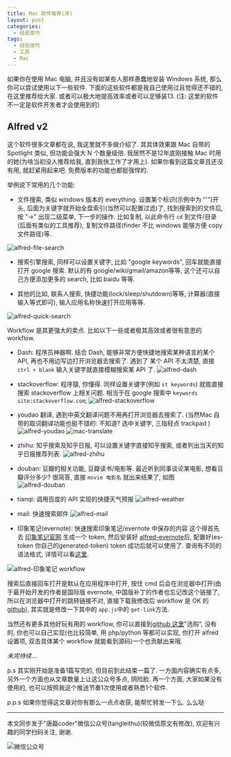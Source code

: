 ```yaml
---
title: Mac 软件推荐(序)
layout: post
categories:
  - 经验技巧
tags:
  - 经验技巧
  - 工具
  - Mac
---
```


如果你在使用 Mac 电脑, 并且没有如某些人那样愚蠢地安装 Windows 系统, 那么你可以尝试使用以下一些软件. 下面的这些软件都是我自己使用过且觉得还不错的, 在这里推荐给大家.  或者可以极大地提高效率或者可以足够装13. (注: 这里的软件不一定是软件开发者才会使用到的)

##  Alfred v2

这个软件很多文章都在说, 我这里就不多做介绍了. 其具体效果跟 Mac 自带的 Spotlight 类似, 但功能会强大 N 个数量级倍. 我居然不是12年底刚接触 Mac 时用的她(为啥当初没人推荐给我, 直到我快工作了才用上). 如果你看到这篇文章且还没有用, 就赶紧用起来吧. 免费版本的功能也都挺强悍的. 

举例说下常用的几个功能:  

- 文件搜索, 类似 windows 版本的 everything. 设置某个标识(示例中为 "'")开头, 后面为关键字就开始全盘索引(当然可以配置过滤)了, 找到搜索到的文件后, 按 "->" 出现二级菜单, 下一步的操作. 比如复制, 以此命令行 `cd` 到文件/目录(后面有类似的工具推荐), 复制文件路径(finder 不比 windows 能够方便 copy 文件路径)等.

![alfred-file-search](/resources/app-in-mac/alfred-file-search.png)

- 搜索引擎搜索, 同样可以设置关键字, 比如 "google keywords", 回车就能直接打开 google 搜索. 默认的有 google/wiki/gmail/amazon等等, 这个还可以自己方便添加更多的 search, 比如 baidu 等等. 

- 其他的比如, 联系人搜索, 快捷功能(lock/sleep/shutdown)等等, 计算器(直接输入等式即可), 输入应用名称快速打开应用等等.

![alfred-quick-search](/resources/app-in-mac/alfred-quick-search.png)

Workflow 是其更强大的卖点. 比如以下一些或者极其高效或者很有意思的 workflow. 

- Dash: 程序员神器啊. 结合 Dash, 能够非常方便快捷地搜索某种语言的某个 API, 再也不用边写边打开浏览器去搜索了. 遇到了 某个 API 不太清楚, 直接 `ctrl + blank` 输入关键字就直接模糊搜索某 API 了.
![alfred-dash](/resources/app-in-mac/dash.png)
- stackoverflow: 程序猿, 你懂得. 同样设置关键字(例如 `st keywords`) 就能直接搜索 stackoverflow 上相关问题. 相当于在 google 搜索中 `keywords site:stackoverflow.com`;
![alfred-stackoverflow](/resources/app-in-mac/alfred-st.png)

- youdao 翻译, 遇到中英文翻译问题不用再打开浏览器去搜索了. (当然Mac 自带的取词翻译功能也挺不错的: 不知道? 选中关键字, 三指轻点 trackpad )
![alfred-youdao](/resources/app-in-mac/youdao.png)
![mac-translate](/resources/app-in-mac/mac-translate-trackpad.png)
- zhihu: 知乎搜索及知乎日报, 可以设置关键字直接知乎搜索, 或者列出当天的知乎日报推荐列表.
![alfred-zhihu](/resources/app-in-mac/zhihu-daily.png)
- douban: 豆瓣的相关功能, 豆瓣读书/电影等.  最近听到同事谈论某电影, 想看豆瓣评分多少? 很简答, 直接 `movie 电影名` 就出来结果了, 如图
![alfred-douban](/resources/app-in-mac/douban-movie.png)
- tianqi: 调用百度的 API 实现的快捷天气预报
![alfred-weather](/resources/app-in-mac/baidu-tianqi.png)
- mail: 快速搜索邮件
![alfred-mail](/resources/app-in-mac/mail.png)
- 印象笔记(evernote): 快速搜索印象笔记/evernote 中保存的内容
这个得首先去 [印象笔记官网](https://app.yinxiang.com/api/DeveloperToken.action) 生成一个 token, 然后安装好 [alfred-evernote](https://github.com/tl3shi/alfred-evernote)后, 配置好(es-token 你自己的generated-token) token 成功后就可以使用了. 查询有不同的语法格式, 详情可以看[这里](https://dev.evernote.com/doc/articles/search_grammar.php). 

![alfred-印象笔记 workflow](/resources/app-in-mac/alfred-es-search.png)

搜索后直接回车打开是默认在应用程序中打开, 按住 cmd 后会在浏览器中打开(由于最开始开发的作者是国际版 evernote, 中国版补丁的作者也忘记改这个链接了, 所以在浏览器中打开的跳转链接不对, 直接下载我修改后 workflow 是 OK 的 [github](https://github.com/tl3shi/alfred-evernote)), 其实就是修改一下其中的 `app.js`中的 `get-link`方法.

当然还有更多其他好玩有用的 workflow, 你可以直接到[github 这里](https://github.com/hzlzh/AlfredWorkflow.com)"选购", 没有的, 你也可以自己实现(也比较简单, 用 php/python 等都可以实现, 你打开 alfred 设置项, 双击具体某个 workflow 就能看到源码)一个也贡献出来哦. 


*未完待续*...

p.s 其实刚开始是准备1篇写完的, 但目前到此结束一篇了. 一方面内容确实有点多, 另外一个方面也从文章数量上让这公众号多点, 阴险脸.  再一个方面, 大家如果没有使用的, 也可以按照我这个推送节奏1次使用或者熟悉1个软件. 

p.p.s 如果你觉得这文章对你有那么一点点收获, 能帮忙转发一下么. 么么哒 

-----
本文同步发于"唐磊coder"微信公众号(tangleithu)(较微信原文有修改), 欢迎有兴趣的同学扫码关注, 谢谢.

![微信公众号](/resources/wechat-tangleithu.jpg)
